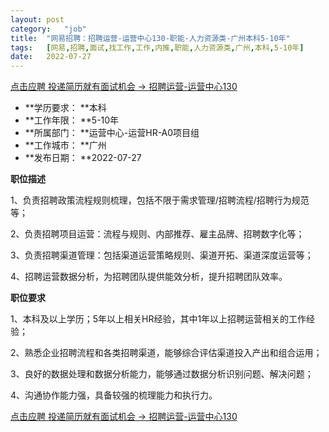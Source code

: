 ```yaml
---
layout:	post
category:	"job"
title:	"网易招聘：招聘运营-运营中心130-职能-人力资源类-广州本科5-10年"
tags:	[网易,招聘,面试,找工作,工作,内推,职能,人力资源类,广州,本科,5-10年]
date:	2022-07-27
---
```


[点击应聘 投递简历就有面试机会 ->  招聘运营-运营中心130](http://mobile.bole.netease.com/bole/boleDetail?id=29432&employeeId=346f03c3cda5f04c&key=all)



- **学历要求： **本科
- **工作年限： **5-10年
- **所属部门： **运营中心-运营HR-A0项目组
- **工作城市： **广州
- **发布日期： **2022-07-27



**职位描述**

1、负责招聘政策流程规则梳理，包括不限于需求管理/招聘流程/招聘行为规范等；

2、负责招聘项目运营：流程与规则、内部推荐、雇主品牌、招聘数字化等；

3、负责招聘渠道管理：包括渠道运营策略规则、渠道开拓、渠道深度运营等；

4、招聘运营数据分析，为招聘团队提供能效分析，提升招聘团队效率。



**职位要求**

1、本科及以上学历；5年以上相关HR经验，其中1年以上招聘运营相关的工作经验； 

2、熟悉企业招聘流程和各类招聘渠道，能够综合评估渠道投入产出和组合运用； 

3、良好的数据处理和数据分析能力，能够通过数据分析识别问题、解决问题；

4、沟通协作能力强，具备较强的梳理能力和执行力。



[点击应聘 投递简历就有面试机会 ->  招聘运营-运营中心130](http://mobile.bole.netease.com/bole/boleDetail?id=29432&employeeId=346f03c3cda5f04c&key=all)